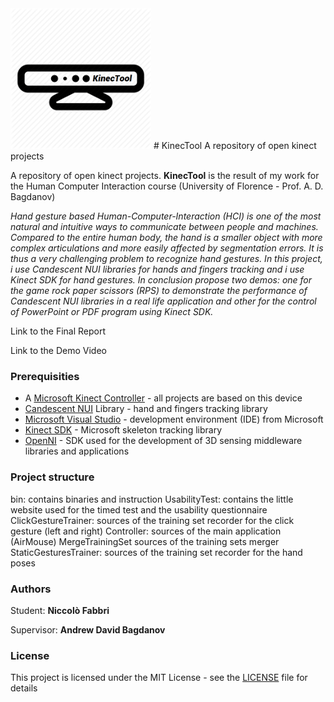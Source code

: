 <img src="https://github.com/fabbrin/KinecTool/blob/master/images/fine.png" width="225" height="225">
# KinecTool
A repository of open kinect projects


A repository of open kinect projects. **KinecTool** is the result of my work for the Human Computer Interaction course (University of Florence - Prof. A. D. Bagdanov)


*Hand gesture based Human-Computer-Interaction (HCI) is one of the most natural and intuitive ways to communicate between people and machines. Compared to the entire human body, the hand is a smaller object with more complex articulations and more easily affected by segmentation errors. It is thus a very challenging problem to recognize hand gestures. In this project, i use Candescent NUI libraries for hands and fingers tracking and i use Kinect SDK for hand gestures. In conclusion propose two demos: one for the game rock paper scissors (RPS) to demonstrate the performance of Candescent NUI libraries in a real life application and other for the control of PowerPoint or PDF program using Kinect SDK.*

Link to the Final Report

Link to the Demo Video

### Prerequisities

- A [Microsoft Kinect Controller](http://www.xbox.com/en-US/xbox-360/accessories/kinect) - all projects are based on this device
- [Candescent NUI](http://candescentnui.codeplex.com/) Library - hand and fingers tracking library
- [Microsoft Visual Studio](https://www.microsoft.com/it-it/download/details.aspx?id=30682) - development environment (IDE) from Microsoft
- [Kinect SDK](https://www.microsoft.com/en-us/download/details.aspx?id=40278) - Microsoft skeleton tracking library
- [OpenNI](http://openni.ru/openni-sdk/) - SDK used for the development of 3D sensing middleware libraries and applications 

### Project structure

bin: contains binaries and instruction
UsabilityTest: contains the little website used for the timed test and the usability questionnaire
ClickGestureTrainer: sources of the training set recorder for the click gesture (left and right)
Controller: sources of the main application (AirMouse)
MergeTrainingSet sources of the training sets merger
StaticGesturesTrainer: sources of the training set recorder for the hand poses

### Authors

Student: **Niccolò Fabbri**

Supervisor: **Andrew David Bagdanov**

### License

This project is licensed under the MIT License - see the [LICENSE](https://github.com/fabbrin/KinecTool/blob/master/LICENSE) file for details

